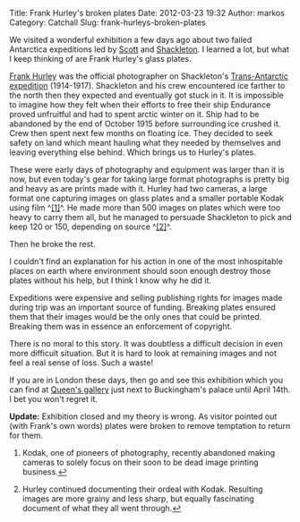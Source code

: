 Title: Frank Hurley's broken plates
Date: 2012-03-23 19:32
Author: markos
Category: Catchall
Slug: frank-hurleys-broken-plates

We visited a wonderful exhibition a few days ago about two failed
Antarctica expeditions led by
[Scott](http://en.wikipedia.org/wiki/Robert_Falcon_Scott "Robert Scott at Wikipedia")
and
[Shackleton](http://en.wikipedia.org/wiki/Ernest_Shackleton "Ernest Shackleton at Wikipedia").
I learned a lot, but what I keep thinking of are Frank Hurley's glass
plates.

[Frank
Hurley](http://en.wikipedia.org/wiki/Frank_Hurley "Frank Hurley at Wikipedia")
was the official photographer on Shackleton's [Trans-Antarctic
expedition](http://en.wikipedia.org/wiki/Imperial_Trans-Antarctic_Expedition "More at Wikipedia")
(1914-1917). Shackleton and his crew encountered ice farther to the
north then they expected and eventually got stuck in it. It is
impossible to imagine how they felt when their efforts to free their
ship Endurance proved unfruitful and had to spent arctic winter on it.
Ship had to be abandoned by the end of October 1915 before surrounding
ice crushed it. Crew then spent next few months on floating ice. They
decided to seek safety on land which meant hauling what they needed by
themselves and leaving everything else behind. Which brings us to
Hurley's plates.

These were early days of photography and equipment was larger than it is
now, but even today's gear for taking large format photographs is pretty
big and heavy as are prints made with it. Hurley had two cameras, a
large format one capturing images on glass plates and a smaller portable
Kodak using film ^<span
id="glass-plates-1">[[1]](#glass-plates-note-1)</span>^. He made more
than 500 images on plates which were too heavy to carry them all, but he
managed to persuade Shackleton to pick and keep 120 or 150, depending on
source ^<span id="glass-plates-2">[[2]](#glass-plates-note-2)</span>^.

Then he broke the rest.

I couldn't find an explanation for his action in one of the most
inhospitable places on earth where environment should soon enough
destroy those plates without his help, but I think I know why he did it.

Expeditions were expensive and selling publishing rights for images made
during trip was an important source of funding. Breaking plates ensured
them that their images would be the only ones that could be printed.
Breaking them was in essence an enforcement of copyright.

There is no moral to this story. It was doubtless a difficult decision
in even more difficult situation. But it is hard to look at remaining
images and not feel a real sense of loss. Such a waste!

If you are in London these days, then go and see this exhibition which
you can find at [Queen's gallery](http://www.royalcollection.org.uk/)
just next to Buckingham's palace until April 14th. I bet you won't
regret it.

**Update:** Exhibition closed and my theory is wrong. As visitor pointed
out (with Frank's own words) plates were broken to remove temptation to
return for them.

1.  <div id="glass-plates-note-1">

    </div>

    Kodak, one of pioneers of photography, recently abandoned making
    cameras to solely focus on their soon to be dead image printing
    business.[↩](#glass-plates-1)
2.  <div id="glass-plates-note-2">

    </div>

    Hurley continued documenting their ordeal with Kodak. Resulting
    images are more grainy and less sharp, but equally fascinating
    document of what they all went through.[↩](#glass-plates-2)

